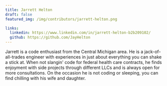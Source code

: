 ```yaml
---
title: Jarrett Helton
draft: false
featured_img: /img/contributors/jarrett-helton.png

links:
  linkedin: https://www.linkedin.com/in/jarrett-helton-b2b209102/
  github: https://github.com/JayHelton
---
```


Jarrett is a code enthusiast from the Central Michigan area. He is a jack-of-all-trades engineer with experiences in just about everything you can shake a stick at. When not slangin' code for federal health care contracts, he finds enjoyment with side projects through different LLCs and is always open for more consultations. On the occasion he is not coding or sleeping, you can find chilling with his wife and daughter.

